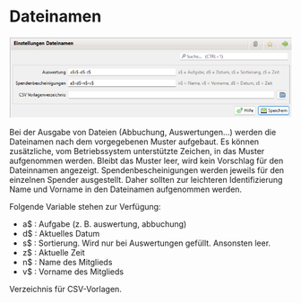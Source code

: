 # Dateinamen

![](<../../../../v3.1.x/administration/einstellungen/img/Dateinamen (1).png>)

Bei der Ausgabe von Dateien (Abbuchung, Auswertungen...) werden die Dateinamen nach dem vorgegebenen Muster aufgebaut. Es können zusätzliche, vom Betriebssystem unterstützte Zeichen, in das Muster aufgenommen werden. Bleibt das Muster leer, wird kein Vorschlag für den Dateinnamen angezeigt. Spendenbescheinigungen werden jeweils für den einzelnen Spender ausgestellt. Daher sollten zur leichteren Identifizierung Name und Vorname in den Dateinamen aufgenommen werden.

Folgende Variable stehen zur Verfügung:

* a$ : Aufgabe (z. B. auswertung, abbuchung)
* d$ : Aktuelles Datum
* s$ : Sortierung. Wird nur bei Auswertungen gefüllt. Ansonsten leer.
* z$ : Aktuelle Zeit
* n$ : Name des Mitglieds
* v$ : Vorname des Mitglieds

Verzeichnis für CSV-Vorlagen.
